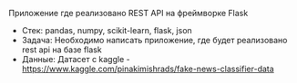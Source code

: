 Приложение где реализовано REST API на фреймворке Flask
- Стек: pandas, numpy, scikit-learn, flask, json
- Задача: Необходимо написать приложение, где будет реализовано rest api на базе flask 
- Данные: Датасет с kaggle - https://www.kaggle.com/pinakimishrads/fake-news-classifier-data
